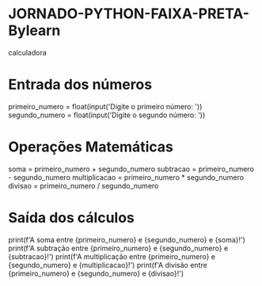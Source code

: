 # JORNADO-PYTHON-FAIXA-PRETA-Bylearn
calculadora

# Entrada dos números
primeiro_numero = float(input('Digite o primeiro número: '))
segundo_numero = float(input('Digite o segundo número: '))

# Operações Matemáticas
soma = primeiro_numero + segundo_numero
subtracao = primeiro_numero - segundo_numero
multiplicacao = primeiro_numero * segundo_numero
divisao = primeiro_numero / segundo_numero

# Saída dos cálculos
print(f'A soma entre {primeiro_numero} e {segundo_numero} e {soma}!')
print(f'A subtração entre {primeiro_numero} e {segundo_numero} e {subtracao}!')
print(f'A multiplicação entre {primeiro_numero} e {segundo_numero} e {multiplicacao}!')
print(f'A divisão entre {primeiro_numero} e {segundo_numero} e {divisao}!')
